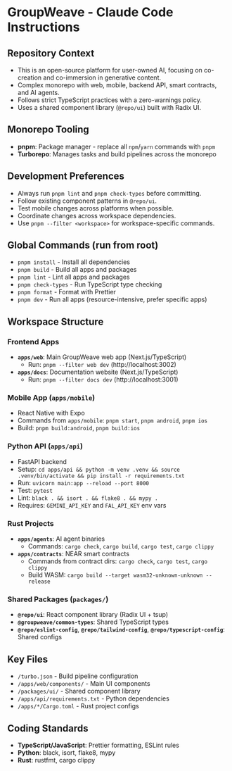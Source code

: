# GroupWeave - Claude Code Instructions

## Repository Context
- This is an open-source platform for user-owned AI, focusing on co-creation and co-immersion in generative content.
- Complex monorepo with web, mobile, backend API, smart contracts, and AI agents.
- Follows strict TypeScript practices with a zero-warnings policy.
- Uses a shared component library (`@repo/ui`) built with Radix UI.

## Monorepo Tooling
- **pnpm**: Package manager - replace all `npm`/`yarn` commands with `pnpm`
- **Turborepo**: Manages tasks and build pipelines across the monorepo

## Development Preferences
- Always run `pnpm lint` and `pnpm check-types` before committing.
- Follow existing component patterns in `@repo/ui`.
- Test mobile changes across platforms when possible.
- Coordinate changes across workspace dependencies.
- Use `pnpm --filter <workspace>` for workspace-specific commands.

## Global Commands (run from root)
- `pnpm install` - Install all dependencies
- `pnpm build` - Build all apps and packages
- `pnpm lint` - Lint all apps and packages
- `pnpm check-types` - Run TypeScript type checking
- `pnpm format` - Format with Prettier
- `pnpm dev` - Run all apps (resource-intensive, prefer specific apps)

## Workspace Structure

### Frontend Apps
- **`apps/web`**: Main GroupWeave web app (Next.js/TypeScript)
  - Run: `pnpm --filter web dev` (http://localhost:3002)
- **`apps/docs`**: Documentation website (Next.js/TypeScript)  
  - Run: `pnpm --filter docs dev` (http://localhost:3001)

### Mobile App (`apps/mobile`)
- React Native with Expo
- Commands from `apps/mobile`: `pnpm start`, `pnpm android`, `pnpm ios`
- Build: `pnpm build:android`, `pnpm build:ios`

### Python API (`apps/api`)
- FastAPI backend
- Setup: `cd apps/api && python -m venv .venv && source .venv/bin/activate && pip install -r requirements.txt`
- Run: `uvicorn main:app --reload --port 8000`
- Test: `pytest`
- Lint: `black . && isort . && flake8 . && mypy .`
- Requires: `GEMINI_API_KEY` and `FAL_API_KEY` env vars

### Rust Projects
- **`apps/agents`**: AI agent binaries
  - Commands: `cargo check`, `cargo build`, `cargo test`, `cargo clippy`
- **`apps/contracts`**: NEAR smart contracts
  - Commands from contract dirs: `cargo check`, `cargo test`, `cargo clippy`  
  - Build WASM: `cargo build --target wasm32-unknown-unknown --release`

### Shared Packages (`packages/`)
- **`@repo/ui`**: React component library (Radix UI + tsup)
- **`@groupweave/common-types`**: Shared TypeScript types
- **`@repo/eslint-config`**, **`@repo/tailwind-config`**, **`@repo/typescript-config`**: Shared configs

## Key Files
- `/turbo.json` - Build pipeline configuration
- `/apps/web/components/` - Main UI components
- `/packages/ui/` - Shared component library
- `/apps/api/requirements.txt` - Python dependencies
- `/apps/*/Cargo.toml` - Rust project configs

## Coding Standards
- **TypeScript/JavaScript**: Prettier formatting, ESLint rules
- **Python**: black, isort, flake8, mypy
- **Rust**: rustfmt, cargo clippy
